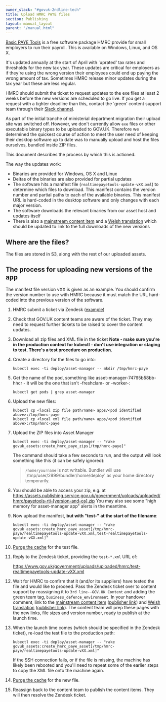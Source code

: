 ```yaml
---
owner_slack: "#govuk-2ndline-tech"
title: Upload HMRC PAYE files
section: Publishing
layout: manual_layout
parent: "/manual.html"
---
```


[Basic PAYE Tools](https://www.gov.uk/basic-paye-tools) is a free software package HMRC provide for small employers to run their payroll. This is available on Windows, Linux, and OS X.

It's updated annually at the start of April with 'uprated' tax rates and thresholds for the new tax year. These updates are critical for employers as if they're using the wrong version their employees could end up paying the wrong amount of tax. Sometimes HMRC release minor updates during the tax year but these are less regular.

HMRC should submit the ticket to request updates to the exe files at least 2 weeks before the new versions are scheduled to go live. If you get a request with a tighter deadline than this, contact the 'green' content support team through their [Slack channel](https://gds.slack.com/messages/CADGKPQHJ/).

As part of the initial tranche of ministerial department migration their
upload site was switched off. However, we don't currently allow `exe`
files or other executable binary types to be uploaded to GOV.UK.
Therefore we determined the quickest course of action to meet the user
need of keeping their desktop software up to date was to manually upload
and host the files ourselves, bundled inside ZIP files.

This document describes the process by which this is actioned.

The way the updates work:

- Binaries are provided for Windows, OS X and Linux
- Deltas of the binaries are also provided for partial updates
- The software hits a manifest file
  (`realtimepayetools-update-vXX.xml`) to determine which files
  to download. This manifest contains the version number and partial
  paths to each of the available binaries. This manifest URL is
  hard-coded in the desktop software and only changes with each major version.
- The software downloads the relevant binaries from our asset host and
  updates itself
- There is also a [mainstream content item](https://www.gov.uk/basic-paye-tools)
  and a [Welsh translation](https://www.gov.uk/lawrlwytho-offer-twe-sylfaenol-cthem)
  which should be updated to link to the full downloads of the new versions

## Where are the files?

The files are stored in S3, along with the rest of our uploaded assets.

## The process for uploading new versions of the app

The manifest file version vXX is given as an example. You should confirm the
version number to use with HMRC because it must match the URL hard-coded into
the previous version of the software.

1. HMRC submit a ticket via Zendesk
   ([example](https://govuk.zendesk.com/tickets/771694))
1. Check that GOV.UK content teams are aware of the ticket. They may
   need to request further tickets to be raised to cover the content updates.
1. Download all zip files and XML file in the ticket
   **Note - make sure you're in the production context for kubectl - don't use integration or staging to test. There's a test procedure on production.**
1. Create a directory for the files to go into:

   ```shell
   kubectl exec -ti deploy/asset-manager -- mkdir /tmp/hmrc-paye
   ```

1. Get the name of the pod, something like asset-manager-74765b58bb-hhcr - it will be the one that isn't -freshclam- or -worker-:

   ```shell
   kubectl get pods | grep asset-manager
   ```

1. Upload the new files:

   ```shell
   kubectl cp <local zip file path/name> apps/<pod identified above>:/tmp/hmrc-paye
   kubectl cp <local xml file path/name> apps/<pod identified above>:/tmp/hmrc-paye
   ```

1. Upload the ZIP files into Asset Manager

   ```shell
   kubectl exec -ti deploy/asset-manager -- "rake govuk_assets:create_hmrc_paye_zips[/tmp/hmrc-paye]"
   ```

   The command should take a few seconds to run, and the output will look something like this
   (it can be safely ignored):
    > `/home/yourname` is not writable.
    > Bundler will use `/tmp/user/2899/bundler/home/deploy' as your home directory temporarily.

1. You should be able to access your zip, e.g. at
   https://assets.publishing.service.gov.uk/government/uploads/uploaded/hmrc/payetools-rti-[version-and-os].zip
   You may also see some "high memory for asset-manager app" alerts in the meantime.

1. Now upload the manifest, **but with "test-" at the start of the filename**:

   ```shell
   kubectl exec -ti deploy/asset-manager -- "rake govuk_assets:create_hmrc_paye_asset[/tmp/hmrc-paye/realtimepayetools-update-vXX.xml,test-realtimepayetools-update-vXX.xml]"
   ```

1. [Purge the cache](/manual/purge-cache.html#assets) for the test file.

1. Reply to the Zendesk ticket, providing the `test-*.xml` URL of:

   https://www.gov.uk/government/uploads/uploaded/hmrc/test-realtimepayetools-update-vXX.xml

1. Wait for HMRC to confirm that it (and/or its suppliers) have tested the file
   and would like to proceed. Pass the Zendesk ticket over to content support by
   reassigning it to `3rd line--GOV.UK Content` and adding the green team tag,
   `business_defence_environment`.
   In your handover comment, link to the [mainstream content item](https://www.gov.uk/basic-paye-tools)
   ([publisher link](https://publisher.publishing.service.gov.uk/editions/5e7e2e44e5274a6fbfebfbc2))
   and [Welsh translation](https://www.gov.uk/lawrlwytho-offer-twe-sylfaenol-cthem)
   ([publisher link](https://publisher.publishing.service.gov.uk/editions/5d72732f40f0b66279dc1ce8)).
   The content team will prep these pages with the new links, file sizes and
   version number, ready to publish at the launch time.

1. When the launch time comes (which should be specified in the Zendesk ticket),
   re-load the test file to the production path:

   ```shell
   kubectl exec -ti deploy/asset-manager -- "rake govuk_assets:create_hmrc_paye_asset[/tmp/hmrc-paye/realtimepayetools-update-vXX.xml]"
   ```

   If the SSH connection fails, or if the file is missing, the machine has
   likely been rebooted and you'll need to repeat some of the earlier steps
   to copy the XML file onto the machine again.

1. [Purge the cache](/manual/purge-cache.html#assets)
   for the new file.

1. Reassign back to the content team to publish the content items. They will
   then resolve the Zendesk ticket.
